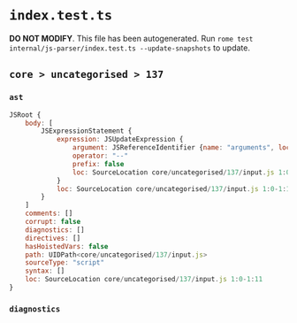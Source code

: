 # `index.test.ts`

**DO NOT MODIFY**. This file has been autogenerated. Run `rome test internal/js-parser/index.test.ts --update-snapshots` to update.

## `core > uncategorised > 137`

### `ast`

```javascript
JSRoot {
	body: [
		JSExpressionStatement {
			expression: JSUpdateExpression {
				argument: JSReferenceIdentifier {name: "arguments", loc: SourceLocation core/uncategorised/137/input.js 1:0-1:9 (arguments)}
				operator: "--"
				prefix: false
				loc: SourceLocation core/uncategorised/137/input.js 1:0-1:11
			}
			loc: SourceLocation core/uncategorised/137/input.js 1:0-1:11
		}
	]
	comments: []
	corrupt: false
	diagnostics: []
	directives: []
	hasHoistedVars: false
	path: UIDPath<core/uncategorised/137/input.js>
	sourceType: "script"
	syntax: []
	loc: SourceLocation core/uncategorised/137/input.js 1:0-1:11
}
```

### `diagnostics`

```

```
